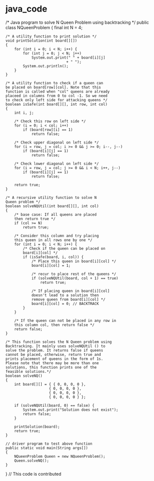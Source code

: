# java_code
/* Java program to solve N Queen Problem using
backtracking */
public class NQueenProblem {
	final int N = 4;

	/* A utility function to print solution */
	void printSolution(int board[][])
	{
		for (int i = 0; i < N; i++) {
			for (int j = 0; j < N; j++)
				System.out.print(" " + board[i][j]
								+ " ");
			System.out.println();
		}
	}

	/* A utility function to check if a queen can
	be placed on board[row][col]. Note that this
	function is called when "col" queens are already
	placeed in columns from 0 to col -1. So we need
	to check only left side for attacking queens */
	boolean isSafe(int board[][], int row, int col)
	{
		int i, j;

		/* Check this row on left side */
		for (i = 0; i < col; i++)
			if (board[row][i] == 1)
				return false;

		/* Check upper diagonal on left side */
		for (i = row, j = col; i >= 0 && j >= 0; i--, j--)
			if (board[i][j] == 1)
				return false;

		/* Check lower diagonal on left side */
		for (i = row, j = col; j >= 0 && i < N; i++, j--)
			if (board[i][j] == 1)
				return false;

		return true;
	}

	/* A recursive utility function to solve N
	Queen problem */
	boolean solveNQUtil(int board[][], int col)
	{
		/* base case: If all queens are placed
		then return true */
		if (col >= N)
			return true;

		/* Consider this column and try placing
		this queen in all rows one by one */
		for (int i = 0; i < N; i++) {
			/* Check if the queen can be placed on
			board[i][col] */
			if (isSafe(board, i, col)) {
				/* Place this queen in board[i][col] */
				board[i][col] = 1;

				/* recur to place rest of the queens */
				if (solveNQUtil(board, col + 1) == true)
					return true;

				/* If placing queen in board[i][col]
				doesn't lead to a solution then
				remove queen from board[i][col] */
				board[i][col] = 0; // BACKTRACK
			}
		}

		/* If the queen can not be placed in any row in
		this column col, then return false */
		return false;
	}

	/* This function solves the N Queen problem using
	Backtracking. It mainly uses solveNQUtil () to
	solve the problem. It returns false if queens
	cannot be placed, otherwise, return true and
	prints placement of queens in the form of 1s.
	Please note that there may be more than one
	solutions, this function prints one of the
	feasible solutions.*/
	boolean solveNQ()
	{
		int board[][] = { { 0, 0, 0, 0 },
						{ 0, 0, 0, 0 },
						{ 0, 0, 0, 0 },
						{ 0, 0, 0, 0 } };

		if (solveNQUtil(board, 0) == false) {
			System.out.print("Solution does not exist");
			return false;
		}

		printSolution(board);
		return true;
	}

	// driver program to test above function
	public static void main(String args[])
	{
		NQueenProblem Queen = new NQueenProblem();
		Queen.solveNQ();
	}
}
// This code is contributed 

